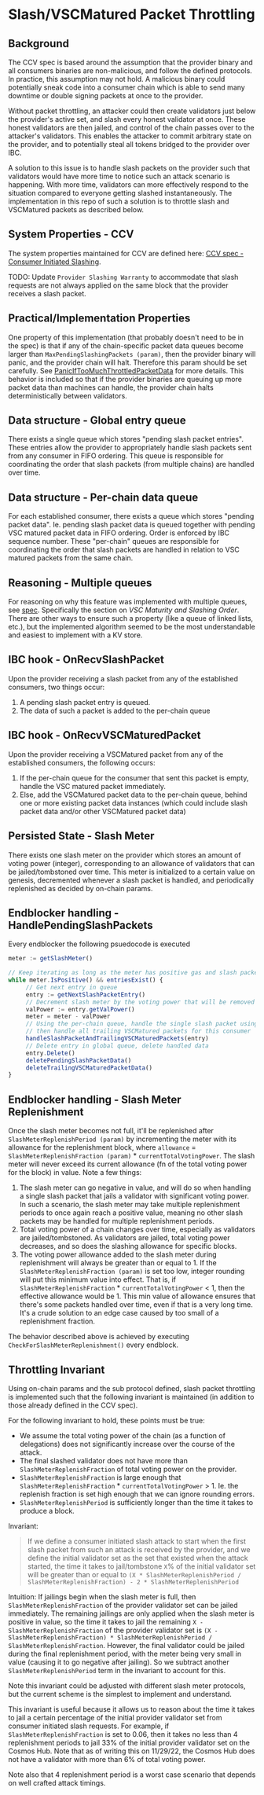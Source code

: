 # Slash/VSCMatured Packet Throttling

## Background

The CCV spec is based around the assumption that the provider binary and all consumers binaries are non-malicious, and follow the defined protocols. In practice, this assumption may not hold. A malicious binary could potentially sneak code into a consumer chain which is able to send many downtime or double signing packets at once to the provider.

Without packet throttling, an attacker could then create validators just below the provider's active set, and slash every honest validator at once. These honest validators are then jailed, and control of the chain passes over to the attacker's validators. This enables the attacker to commit arbitrary state on the provider, and to potentially steal all tokens bridged to the provider over IBC.

A solution to this issue is to handle slash packets on the provider such that validators would have more time to notice such an attack scenario is happening. With more time, validators can more effectively respond to the situation compared to everyone getting slashed instantaneously. The implementation in this repo of such a solution is to throttle slash and VSCMatured packets as described below.

## System Properties - CCV

The system properties maintained for CCV are defined here: [CCV spec - Consumer Initiated Slashing](https://github.com/cosmos/ibc/blob/main/spec/app/ics-028-cross-chain-validation/system_model_and_properties.md#consumer-initiated-slashing).

TODO: Update `Provider Slashing Warranty` to accommodate that slash requests are not always applied on the same block that the provider receives a slash packet.

## Practical/Implementation Properties

One property of this implementation (that probably doesn't need to be in the spec) is that if any of the chain-specific packet data queues become larger than `MaxPendingSlashingPackets (param)`, then the provider binary will panic, and the provider chain will halt. Therefore this param should be set carefully. See [PanicIfTooMuchThrottledPacketData](../x/ccv/provider/keeper/throttle.go#L264) for more details. This behavior is included so that if the provider binaries are queuing up more packet data than machines can handle, the provider chain halts deterministically between validators.

## Data structure - Global entry queue

There exists a single queue which stores "pending slash packet entries". These entries allow the provider to appropriately handle slash packets sent from any consumer in FIFO ordering. This queue is responsible for coordinating the order that slash packets (from multiple chains) are handled over time.

## Data structure - Per-chain data queue

For each established consumer, there exists a queue which stores "pending packet data". Ie. pending slash packet data is queued together with pending VSC matured packet data in FIFO ordering. Order is enforced by IBC sequence number. These "per-chain" queues are responsible for coordinating the order that slash packets are handled in relation to VSC matured packets from the same chain.

## Reasoning - Multiple queues

For reasoning on why this feature was implemented with multiple queues, see [spec](https://github.com/cosmos/ibc/blob/main/spec/app/ics-028-cross-chain-validation/system_model_and_properties.md#consumer-initiated-slashing). Specifically the section on _VSC Maturity and Slashing Order_. There are other ways to ensure such a property (like a queue of linked lists, etc.), but the implemented algorithm seemed to be the most understandable and easiest to implement with a KV store.

## IBC hook - OnRecvSlashPacket

Upon the provider receiving a slash packet from any of the established consumers, two things occur:

1. A pending slash packet entry is queued.
2. The data of such a packet is added to the per-chain queue

## IBC hook - OnRecvVSCMaturedPacket

Upon the provider receiving a VSCMatured packet from any of the established consumers, the following occurs:

1. If the per-chain queue for the consumer that sent this packet is empty, handle the VSC matured packet immediately.
2. Else, add the VSCMatured packet data to the per-chain queue, behind one or more existing packet data instances (which could include slash packet data and/or other VSCMatured packet data)

## Persisted State - Slash Meter

There exists one slash meter on the provider which stores an amount of voting power (integer), corresponding to an allowance of validators that can be jailed/tombstoned over time. This meter is initialized to a certain value on genesis, decremented whenever a slash packet is handled, and periodically replenished as decided by on-chain params.

## Endblocker handling - HandlePendingSlashPackets

Every endblocker the following psuedocode is executed

```typescript
meter := getSlashMeter()

// Keep iterating as long as the meter has positive gas and slash packet entries exist 
while meter.IsPositive() && entriesExist() {
     // Get next entry in queue
     entry := getNextSlashPacketEntry()
     // Decrement slash meter by the voting power that will be removed from the valset from handling this slash packet
     valPower := entry.getValPower()
     meter = meter - valPower
     // Using the per-chain queue, handle the single slash packet using its queued data,
     // then handle all trailing VSCMatured packets for this consumer
     handleSlashPacketAndTrailingVSCMaturedPackets(entry)
     // Delete entry in global queue, delete handled data
     entry.Delete()
     deletePendingSlashPacketData()
     deleteTrailingVSCMaturedPacketData()
}
```

## Endblocker handling - Slash Meter Replenishment

Once the slash meter becomes not full, it'll be replenished after `SlashMeterReplenishPeriod (param)` by incrementing the meter with its allowance for the replenishment block, where `allowance` = `SlashMeterReplenishFraction (param)` * `currentTotalVotingPower`. The slash meter will never exceed its current allowance (fn of the total voting power for the block) in value. Note a few things:

1. The slash meter can go negative in value, and will do so when handling a single slash packet that jails a validator with significant voting power. In such a scenario, the slash meter may take multiple replenishment periods to once again reach a positive value, meaning no other slash packets may be handled for multiple replenishment periods.
2. Total voting power of a chain changes over time, especially as validators are jailed/tombstoned. As validators are jailed, total voting power decreases, and so does the slashing allowance for specific blocks.
3. The voting power allowance added to the slash meter during replenishment will always be greater than or equal to 1. If the `SlashMeterReplenishFraction (param)` is set too low, integer rounding will put this minimum value into effect. That is, if `SlashMeterReplenishFraction` * `currentTotalVotingPower` < 1, then the effective allowance would be 1. This min value of allowance ensures that there's some packets handled over time, even if that is a very long time. It's a crude solution to an edge case caused by too small of a replenishment fraction.

The behavior described above is achieved by executing `CheckForSlashMeterReplenishment()` every endblock.

## Throttling Invariant

Using on-chain params and the sub protocol defined, slash packet throttling is implemented such that the following invariant is maintained (in addition to those already defined in the CCV spec).

For the following invariant to hold, these points must be true:

- We assume the total voting power of the chain (as a function of delegations) does not significantly increase over the course of the attack.
- The final slashed validator does not have more than `SlashMeterReplenishFraction` of total voting power on the provider.
- `SlashMeterReplenishFraction` is large enough that `SlashMeterReplenishFraction` * `currentTotalVotingPower` > 1. Ie. the replenish fraction is set high enough that we can ignore rounding errors.
- `SlashMeterReplenishPeriod` is sufficiently longer than the time it takes to produce a block.

Invariant:

> If we define a consumer initiated slash attack to start when the first slash packet from such an attack is received by the provider, and we define the initial validator set as the set that existed when the attack started, the time it takes to jail/tombstone `X`% of the initial validator set will be greater than or equal to `(X * SlashMeterReplenishPeriod / SlashMeterReplenishFraction) - 2 * SlashMeterReplenishPeriod`

Intuition: If jailings begin when the slash meter is full, then `SlashMeterReplenishFraction` of the provider validator set can be jailed immediately. The remaining jailings are only applied when the slash meter is positive in value, so the time it takes to jail the remaining `X - SlashMeterReplenishFraction` of the provider validator set is `(X - SlashMeterReplenishFraction) * SlashMeterReplenishPeriod / SlashMeterReplenishFraction`. However, the final validator could be jailed during the final replenishment period, with the meter being very small in value (causing it to go negative after jailing). So we subtract another `SlashMeterReplenishPeriod` term in the invariant to account for this.

Note this invariant could be adjusted with different slash meter protocols, but the current scheme is the simplest to implement and understand.

This invariant is useful because it allows us to reason about the time it takes to jail a certain percentage of the initial provider validator set from consumer initiated slash requests. For example, if `SlashMeterReplenishFraction` is set to 0.06, then it takes no less than 4 replenishment periods to jail 33% of the initial provider validator set on the Cosmos Hub. Note that as of writing this on 11/29/22, the Cosmos Hub does not have a validator with more than 6% of total voting power.

Note also that 4 replenishment period is a worst case scenario that depends on well crafted attack timings.
